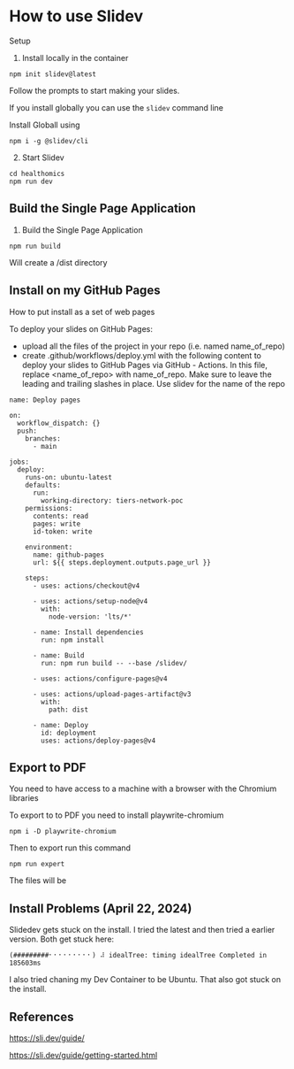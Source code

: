 # How to use Slidev


Setup
1. Install locally in the container

```
npm init slidev@latest
```
Follow the prompts to start making your slides.

If you install globally you can use the `slidev` command line 

Install Globall using
```
npm i -g @slidev/cli
```

2. Start Slidev
```
cd healthomics
npm run dev
```


## Build the Single Page Application 

1. Build the Single Page Application

```
npm run build
```




Will create a /dist directory
## Install on my GitHub Pages

How to put install as a set of web pages

To deploy your slides on GitHub Pages:

- upload all the files of the project in your repo (i.e. named name_of_repo)
- create .github/workflows/deploy.yml with the following content to deploy your slides to GitHub Pages via GitHub - Actions. In this file, replace <name_of_repo> with name_of_repo. Make sure to leave the leading and trailing slashes in place.  Use slidev for the name of the repo
```
name: Deploy pages

on:
  workflow_dispatch: {}
  push:
    branches:
      - main

jobs:
  deploy:
    runs-on: ubuntu-latest
    defaults:
      run:
        working-directory: tiers-network-poc
    permissions:
      contents: read
      pages: write
      id-token: write

    environment:
      name: github-pages
      url: ${{ steps.deployment.outputs.page_url }}

    steps:
      - uses: actions/checkout@v4

      - uses: actions/setup-node@v4
        with:
          node-version: 'lts/*'

      - name: Install dependencies
        run: npm install

      - name: Build
        run: npm run build -- --base /slidev/

      - uses: actions/configure-pages@v4

      - uses: actions/upload-pages-artifact@v3
        with:
          path: dist

      - name: Deploy
        id: deployment
        uses: actions/deploy-pages@v4
```



## Export to PDF


You need to have access to a machine with a browser with the Chromium libraries

To export to to PDF you need to install playwrite-chromium

```
npm i -D playwrite-chromium
```

Then to export run this command
```
npm run expert
```
The files will be 


## Install Problems (April 22, 2024)

Slidedev gets stuck on the install.  I tried the latest and then tried a earlier version.  Both get stuck here:
```
(#########⠂⠂⠂⠂⠂⠂⠂⠂⠂) ⠼ idealTree: timing idealTree Completed in 185603ms
```
I also tried chaning my Dev Container to be Ubuntu.  That also got stuck on the install. 

## References

https://sli.dev/guide/

https://sli.dev/guide/getting-started.html